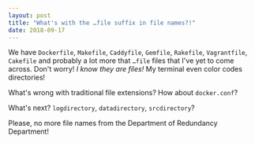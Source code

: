 ```yaml
---
layout: post
title: "What's with the …file suffix in file names?!"
date: 2018-09-17
---
```


We have `Dockerfile`, `Makefile`, `Caddyfile`, `Gemfile`, `Rakefile`, `Vagrantfile`, `Cakefile` and probably a lot more that `…file` files that I've yet to come across. Don't worry! _I know they are files!_ My terminal even color codes directories!

What's wrong with traditional file extensions? How about `docker.conf`?

What's next? `logdirectory`, `datadirectory`, `srcdirectory`?

Please, no more file names from the Department of Redundancy Department!
